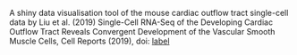 A shiny data visualisation tool of the mouse cardiac outflow tract single-cell data by Liu et al. (2019) Single-Cell RNA-Seq of the Developing Cardiac Outflow Tract Reveals Convergent Development of the Vascular Smooth Muscle Cells, Cell Reports (2019), doi: [label](https://doi.org/10.1016/j.celrep.2019.06.092)